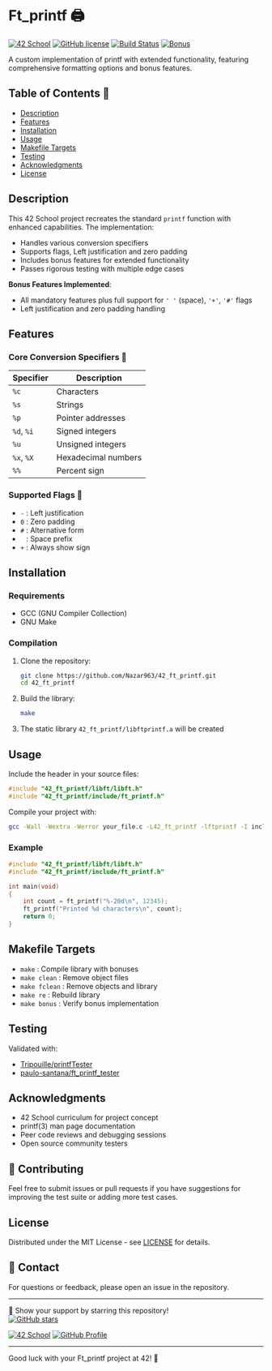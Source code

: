 # Ft_printf 🖨️

[![42 School](https://img.shields.io/badge/42-School-blue)](https://42firenze.it/)
[![GitHub license](https://img.shields.io/github/license/Nazar963/42_ft_printf)](https://github.com/Nazar963/42_ft_printf/blob/master/LICENSE)
[![Build Status](https://img.shields.io/github/actions/workflow/status/Nazar963/42_ft_printf/build.yml?branch=master)](https://github.com/Nazar963/42_ft_printf/.github/workflows/build.yml)
[![Bonus](https://img.shields.io/badge/Bonus-Complete-brightgreen)](https://github.com/Nazar963/42_ft_printf)

A custom implementation of printf with extended functionality, featuring comprehensive formatting options and bonus features.

## Table of Contents 📖
- [Description](#description)
- [Features](#features)
- [Installation](#installation)
- [Usage](#usage)
- [Makefile Targets](#makefile-targets)
- [Testing](#testing)
- [Acknowledgments](#acknowledgments)
- [License](#license)

## Description 
This 42 School project recreates the standard `printf` function with enhanced capabilities. The implementation:
- Handles various conversion specifiers
- Supports flags, Left justification and zero padding
- Includes bonus features for extended functionality
- Passes rigorous testing with multiple edge cases

**Bonus Features Implemented**:
- All mandatory features plus full support for `' '` (space), `'+'`, `'#'` flags
- Left justification and zero padding handling

## Features 

### Core Conversion Specifiers 🔧
| Specifier | Description                |
|-----------|----------------------------|
| `%c`      | Characters                 |
| `%s`      | Strings                    |
| `%p`      | Pointer addresses          |
| `%d`, `%i`| Signed integers            |
| `%u`      | Unsigned integers          |
| `%x`, `%X`| Hexadecimal numbers        |
| `%%`      | Percent sign               |

### Supported Flags 🚩
- `-` : Left justification
- `0` : Zero padding
- `#` : Alternative form
- ` ` : Space prefix
- `+` : Always show sign

## Installation

### Requirements
- GCC (GNU Compiler Collection)
- GNU Make

### Compilation
1. Clone the repository:
   ```bash
   git clone https://github.com/Nazar963/42_ft_printf.git
   cd 42_ft_printf
   ```
2. Build the library:
   ```bash
   make
   ```
3. The static library `42_ft_printf/libftprintf.a` will be created

## Usage 

Include the header in your source files:
```c
#include "42_ft_printf/libft/libft.h"
#include "42_ft_printf/include/ft_printf.h"
```

Compile your project with:
```bash
gcc -Wall -Wextra -Werror your_file.c -L42_ft_printf -lftprintf -I includes -o output
```

### Example
```c
#include "42_ft_printf/libft/libft.h"
#include "42_ft_printf/include/ft_printf.h"

int main(void)
{
    int count = ft_printf("%-20d\n", 12345);
    ft_printf("Printed %d characters\n", count);
    return 0;
}
```

## Makefile Targets
- `make` : Compile library with bonuses
- `make clean` : Remove object files
- `make fclean` : Remove objects and library
- `make re` : Rebuild library
- `make bonus` : Verify bonus implementation

## Testing
Validated with:
- [Tripouille/printfTester](https://github.com/Tripouille/printfTester)
- [paulo-santana/ft_printf_tester](https://github.com/paulo-santana/ft_printf_tester)

## Acknowledgments
- 42 School curriculum for project concept
- printf(3) man page documentation
- Peer code reviews and debugging sessions
- Open source community testers

## 🤝 Contributing

Feel free to submit issues or pull requests if you have suggestions for improving the test suite or adding more test cases.

## License
Distributed under the MIT License - see [LICENSE](LICENSE) for details.

## 📧 Contact

For questions or feedback, please open an issue in the repository.

---

🚀 Show your support by starring this repository!  
[![GitHub stars](https://img.shields.io/github/stars/Nazar963/42_ft_printf?style=social)](https://github.com/Nazar963/42_ft_printf/stargazers)

[![42 School](https://img.shields.io/badge/42-profile-blue)](https://profile-v3.intra.42.fr/users/naal-jen)
[![GitHub Profile](https://img.shields.io/badge/GitHub-Nazar963-lightgrey)](https://github.com/Nazar963)

---

Good luck with your Ft_printf project at 42! 🚀
